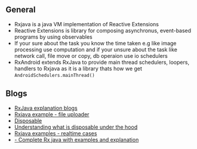 ## General

  * Rxjava is a java VM implementation of Reactive Extensions
  * Reactive Extensions is library for composing asynchronus, event-based programs by using observables
  * If your sure about the task you know the time taken e.g like image processing use computation 
  and if your unsure about the task like network call, file move or copy, db operaion use io schedulers
  * RxAndroid extends RxJava to provide main thread schedulers, loopers, handlers to Rxjava as it is a library thats how we get 
   `AndroidSchedulers.mainThread()`
   
## Blogs

* [RxJava explanation blogs](https://medium.com/tompee/tagged/rxjava-ninja)
* [Rxjava example - file uploader](https://academy.realm.io/posts/jag-saund-advanced-rxjava-through-concrete-android-examples/)
* [Disposable](https://medium.com/@elye.project/rxjava-2-wheres-disposable-when-subscribe-observer-4ec16049f2e1)
* [Understanding what is disposable under the hood](https://medium.com/@vanniktech/rxjava-2-disposable-under-the-hood-f842d2373e64)
* [Rxjava examples - realtime cases](https://github.com/kaushikgopal/RxJava-Android-Samples)
* [ - Complete Rx java with examples and explanation](https://proandroiddev.com/rxjava-different-types-of-subjects-ef9183b5e87e)


